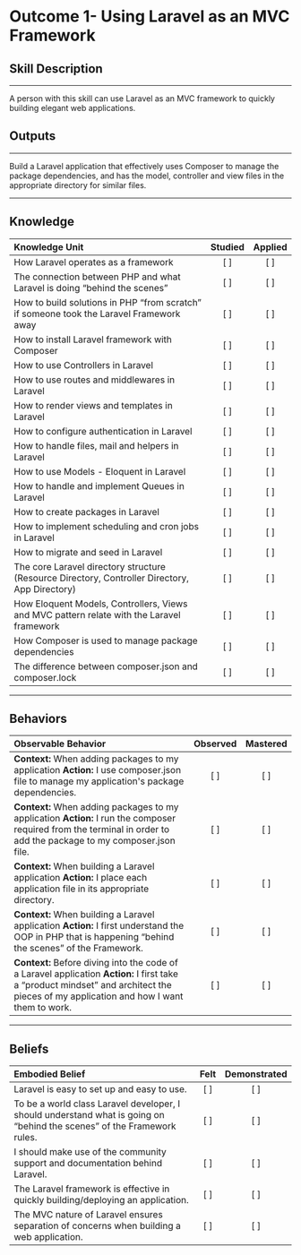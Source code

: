 # Outcome 1- Using Laravel as an MVC Framework

## Skill Description
----------
A person with this skill can use Laravel as an MVC framework to quickly building elegant web applications. 

## Outputs
----------
Build a Laravel application that effectively uses Composer to manage the package dependencies, and has the model, controller and view files in the appropriate directory for similar files.


----------
## Knowledge


| Knowledge Unit   |      Studied      | Applied |
|:-------------|:------------------:|:--------:|
| How Laravel operates as a framework | [ ] | [ ]  |
| The connection between PHP and what Laravel is doing “behind the scenes” | [ ] | [ ]  |
| How to build solutions in PHP “from scratch” if someone took the Laravel Framework away | [ ] | [ ]  |
| How to install Laravel framework with Composer | [ ] | [ ] |
| How to use Controllers in Laravel | [ ] | [ ] |
| How to use routes and middlewares in Laravel| [ ] | [ ] |
| How to render views and templates in Laravel | [ ] | [ ] |
| How to configure authentication in Laravel | [ ] | [ ] |
| How to handle files, mail and helpers in Laravel | [ ] | [ ] |
| How to use Models - Eloquent in Laravel | [ ] | [ ] |
| How to handle and implement Queues in Laravel | [ ] | [ ] |
| How to create packages in Laravel | [ ] | [ ] |
| How to implement scheduling and cron jobs in Laravel | [ ] | [ ] |
| How to migrate and seed in Laravel | [ ] | [ ] |
| The core Laravel  directory structure (Resource Directory, Controller Directory, App Directory) | [ ] | [ ]  | 
| How Eloquent Models, Controllers, Views and MVC pattern relate with the Laravel framework | [ ] | [ ]  |
| How Composer is used to manage package dependencies | [ ] | [ ]  |
| The difference between composer.json and composer.lock | [ ] | [ ]  |


----------


## Behaviors

| Observable Behavior   |      Observed      | Mastered |
|:-------------|:------------------:|:--------:|
| **Context:** When adding packages to my application **Action:** I use composer.json file to manage my application's package dependencies. | [ ] | [ ]  |
| **Context:** When adding packages to my application **Action:** I run the composer required from the terminal in order to add the package to my composer.json file. | [ ] | [ ]  |
| **Context:** When building a Laravel application **Action:** I place each application file in its appropriate directory.| [ ] | [ ]  |
| **Context:** When building a Laravel application **Action:** I first understand the OOP in PHP that is happening “behind the scenes” of the Framework. | [ ] | [ ]  |
| **Context:** Before diving into the code of a Laravel application **Action:** I first take a “product mindset” and architect the pieces of my application and how I want them to work. | [ ] | [ ]  |


----------


## Beliefs


| Embodied Belief   |      Felt      | Demonstrated |
|:-------------|:------------------:|:--------:|
| Laravel is easy to set up and easy to use. | [ ] | [ ]  |
| To be a world class Laravel developer, I should understand what is going on “behind the scenes” of the Framework rules. | [ ] | [ ]  |
| I should make use of the community support and documentation behind Laravel. | [ ] | [ ]  |
| The Laravel framework is effective in quickly building/deploying an application. | [ ] | [ ]  |
| The MVC nature of Laravel ensures separation of concerns when building a web application. | [ ] | [ ]  |
